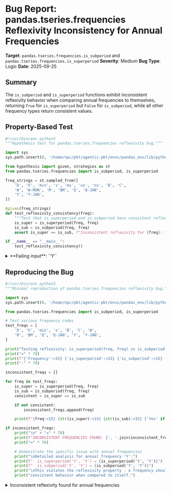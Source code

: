 # Bug Report: pandas.tseries.frequencies Reflexivity Inconsistency for Annual Frequencies

**Target**: `pandas.tseries.frequencies.is_subperiod` and `pandas.tseries.frequencies.is_superperiod`
**Severity**: Medium
**Bug Type**: Logic
**Date**: 2025-09-25

## Summary

The `is_subperiod` and `is_superperiod` functions exhibit inconsistent reflexivity behavior when comparing annual frequencies to themselves, returning `True` for `is_superperiod` but `False` for `is_subperiod`, while all other frequency types return consistent values.

## Property-Based Test

```python
#!/usr/bin/env python3
"""Hypothesis test for pandas.tseries.frequencies reflexivity bug."""

import sys
sys.path.insert(0, '/home/npc/pbt/agentic-pbt/envs/pandas_env/lib/python3.13/site-packages')

from hypothesis import given, strategies as st
from pandas.tseries.frequencies import is_subperiod, is_superperiod

freq_strings = st.sampled_from([
    'D', 'h', 'min', 's', 'ms', 'us', 'ns', 'B', 'C',
    'W', 'W-MON', 'M', 'BM', 'Q', 'Q-JAN',
    'Y', 'Y-JAN',
])

@given(freq_strings)
def test_reflexivity_consistency(freq):
    """Test that is_superperiod and is_subperiod have consistent reflexivity."""
    is_super = is_superperiod(freq, freq)
    is_sub = is_subperiod(freq, freq)
    assert is_super == is_sub, f"Inconsistent reflexivity for {freq}: is_superperiod={is_super}, is_subperiod={is_sub}"

if __name__ == "__main__":
    test_reflexivity_consistency()
```

<details>

<summary>
**Failing input**: `'Y'`
</summary>
```
Traceback (most recent call last):
  File "/home/npc/pbt/agentic-pbt/worker_/6/hypo.py", line 24, in <module>
    test_reflexivity_consistency()
    ~~~~~~~~~~~~~~~~~~~~~~~~~~~~^^
  File "/home/npc/pbt/agentic-pbt/worker_/6/hypo.py", line 17, in test_reflexivity_consistency
    def test_reflexivity_consistency(freq):
                   ^^^
  File "/home/npc/pbt/agentic-pbt/envs/pandas_env/lib/python3.13/site-packages/hypothesis/core.py", line 2124, in wrapped_test
    raise the_error_hypothesis_found
  File "/home/npc/pbt/agentic-pbt/worker_/6/hypo.py", line 21, in test_reflexivity_consistency
    assert is_super == is_sub, f"Inconsistent reflexivity for {freq}: is_superperiod={is_super}, is_subperiod={is_sub}"
           ^^^^^^^^^^^^^^^^^^
AssertionError: Inconsistent reflexivity for Y: is_superperiod=True, is_subperiod=False
Falsifying example: test_reflexivity_consistency(
    freq='Y',
)
Explanation:
    These lines were always and only run by failing examples:
        /home/npc/pbt/agentic-pbt/envs/pandas_env/lib/python3.13/site-packages/pandas/tseries/frequencies.py:456
        /home/npc/pbt/agentic-pbt/envs/pandas_env/lib/python3.13/site-packages/pandas/tseries/frequencies.py:511
        /home/npc/pbt/agentic-pbt/envs/pandas_env/lib/python3.13/site-packages/pandas/tseries/frequencies.py:512
```
</details>

## Reproducing the Bug

```python
#!/usr/bin/env python3
"""Minimal reproduction of pandas.tseries.frequencies reflexivity bug."""

import sys
sys.path.insert(0, '/home/npc/pbt/agentic-pbt/envs/pandas_env/lib/python3.13/site-packages')

from pandas.tseries.frequencies import is_subperiod, is_superperiod

# Test various frequency codes
test_freqs = [
    'D', 'h', 'min', 's', 'B', 'C', 'W',
    'M', 'BM', 'Q', 'Q-JAN', 'Y', 'Y-JAN',
]

print("Testing reflexivity: is_superperiod(freq, freq) vs is_subperiod(freq, freq)")
print("=" * 70)
print(f"{'Frequency':<15} {'is_superperiod':<15} {'is_subperiod':<15} {'Consistent?':<15}")
print("-" * 70)

inconsistent_freqs = []

for freq in test_freqs:
    is_super = is_superperiod(freq, freq)
    is_sub = is_subperiod(freq, freq)
    consistent = is_super == is_sub

    if not consistent:
        inconsistent_freqs.append(freq)

    print(f"{freq:<15} {str(is_super):<15} {str(is_sub):<15} {'Yes' if consistent else 'NO':<15}")

if inconsistent_freqs:
    print("\n" + "=" * 70)
    print(f"INCONSISTENT FREQUENCIES FOUND: {', '.join(inconsistent_freqs)}")
    print("=" * 70)

    # Demonstrate the specific issue with annual frequencies
    print("\nDetailed analysis for annual frequency 'Y':")
    print(f"  is_superperiod('Y', 'Y') = {is_superperiod('Y', 'Y')}")
    print(f"  is_subperiod('Y', 'Y') = {is_subperiod('Y', 'Y')}")
    print("\nThis violates the reflexivity property - a frequency should have")
    print("consistent behavior when compared to itself.")
```

<details>

<summary>
Inconsistent reflexivity found for annual frequencies
</summary>
```
Testing reflexivity: is_superperiod(freq, freq) vs is_subperiod(freq, freq)
======================================================================
Frequency       is_superperiod  is_subperiod    Consistent?
----------------------------------------------------------------------
D               True            True            Yes
h               True            True            Yes
min             True            True            Yes
s               True            True            Yes
B               True            True            Yes
C               True            True            Yes
W               True            True            Yes
M               False           False           Yes
BM              False           False           Yes
Q               False           False           Yes
Q-JAN           False           False           Yes
Y               True            False           NO
Y-JAN           True            False           NO

======================================================================
INCONSISTENT FREQUENCIES FOUND: Y, Y-JAN
======================================================================

Detailed analysis for annual frequency 'Y':
  is_superperiod('Y', 'Y') = True
  is_subperiod('Y', 'Y') = False

This violates the reflexivity property - a frequency should have
consistent behavior when compared to itself.
```
</details>

## Why This Is A Bug

This bug violates fundamental properties that users would expect from frequency comparison functions:

1. **Reflexivity Inconsistency**: The mathematical concept of reflexivity states that any element should relate to itself consistently. For frequency comparisons, if we ask "is frequency X a sub-period of itself?" and "is frequency X a super-period of itself?", we should get the same answer. Annual frequencies violate this principle.

2. **Symmetry Violation**: The functions are documented to have a symmetry property where `is_superperiod(a, b)` should equal `is_subperiod(b, a)`. When `a == b` (reflexive case), this means `is_superperiod(a, a)` should equal `is_subperiod(a, a)`. The current implementation violates this for annual frequencies.

3. **Behavioral Inconsistency Across Frequency Types**: The functions handle different frequency types inconsistently:
   - Time-based frequencies (D, h, min, s) and business frequencies (B, C): Both functions return `True` (reflexive)
   - Weekly frequencies (W): Both return `True` (reflexive) - explicitly handled in code
   - Monthly frequencies (M, BM): Both return `False` (not reflexive but consistent)
   - Quarterly frequencies (Q): Both return `False` (not reflexive but consistent)
   - Annual frequencies (Y): `is_superperiod` returns `True`, `is_subperiod` returns `False` (INCONSISTENT)

4. **Practical Impact**: This inconsistency can lead to unexpected behavior in pandas operations that rely on these functions for frequency conversion validation, resampling operations, or period arithmetic.

## Relevant Context

Looking at the source code in `/home/npc/pbt/agentic-pbt/envs/pandas_env/lib/python3.13/site-packages/pandas/tseries/frequencies.py`:

- The `is_superperiod` function (lines 510-518) explicitly handles the annual-to-annual case at lines 511-512, returning `True` when comparing annual frequencies with the same month alignment.

- The `is_subperiod` function (lines 455-460) does NOT have a corresponding check for annual-to-annual comparison. It only checks if the source is quarterly (line 456) or falls through to check if it's in the allowed set of higher-frequency periods (line 460).

- Weekly frequencies show the intended pattern: both functions explicitly include the source frequency in their target set (lines 466 and 524), ensuring reflexivity.

- The code shows that reflexivity WAS considered for some cases (annual in `is_superperiod`, weekly in both) but not consistently implemented.

## Proposed Fix

The fix requires adding explicit reflexivity checks in `is_subperiod` for annual, quarterly, and monthly frequencies to match the pattern already established in `is_superperiod`:

```diff
--- a/pandas/tseries/frequencies.py
+++ b/pandas/tseries/frequencies.py
@@ -454,6 +454,9 @@ def is_subperiod(source, target) -> bool:
     target = _maybe_coerce_freq(target)

     if _is_annual(target):
+        if _is_annual(source):
+            return get_rule_month(source) == get_rule_month(target)
+
         if _is_quarterly(source):
             return _quarter_months_conform(
                 get_rule_month(source), get_rule_month(target)
@@ -461,8 +464,14 @@ def is_subperiod(source, target) -> bool:
         return source in {"D", "C", "B", "M", "h", "min", "s", "ms", "us", "ns"}
     elif _is_quarterly(target):
+        if _is_quarterly(source):
+            return source == target
+
         return source in {"D", "C", "B", "M", "h", "min", "s", "ms", "us", "ns"}
     elif _is_monthly(target):
+        if _is_monthly(source):
+            return source == target
+
         return source in {"D", "C", "B", "h", "min", "s", "ms", "us", "ns"}
```